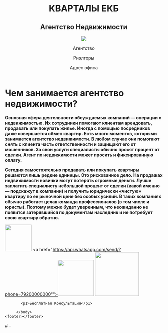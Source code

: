<html>
    <header>
        <h1> КВАРТАЛЫ ЕКБ </h1>
        <h2> Агентство Недвижимости </h2>
        <img class="l" src="/api/file/getAgencyLogo?firmId=3406&amp;width=250&amp;height=250"/>
        <nav class="nav1"> <a href=""> </a> <p> Агентство</p></nav>
        <nav class="nav2"> <a href=""> </a> <p> Риэлторы</p></nav>
        <nav class="nav3"> <a href=""> </a> <p> Адрес офиса </p></nav>
    </header>
    <body>
        <h1 class="g"><b>Чем занимается агентство недвижимости?</b></h1>
        <p><b>
Основная сфера деятельности обсуждаемых компаний — операции с недвижимостью. Их сотрудники помогают клиентам арендовать, продавать или покупать жилье. Иногда с помощью посредников даже совершается обмен квартир. Есть много моментов, которыми занимается агентство недвижимости. В любом случае они помогают снять с клиента часть ответственности и защищают его от мошенников. За свои услуги специалисты обычно просят процент от сделки. Агент по недвижимости может просить и фиксированную оплату.

Сегодня самостоятельно продавать или покупать квартиры решаются лишь редкие единицы. Это рискованное дело. На продажах недвижимости новички могут потерять огромные деньги. Лучше заплатить специалисту небольшой процент от сделки (какой именно — подскажут в компании) и получить юридически «чистую» квартиру по ее рыночной цене без особых усилий. В таких компаниях обычно работает целая команда профессионалов (в том числе и юристы). Поэтому можно будет уверенным, что неожиданно не появится затерявшийся по документам наследник и не потребует свою квартиру обратно.</b></p>
        <section>
           <!-- <a href="cfqn"/><img src="rfhnbyrf"></a> -->
           <a href="https://api.whatsapp.com/send/?phone=79200000000"><img src="https://static.tildacdn.com/tild3636-3033-4531-a432-323036376663/PinClipartcom_campin.png" width="85px"></a>
           <a href="https://api.whatsapp.com/send/?phone=79200000000""><img class="g" src="https://pluspng.com/img-png/whatsapp-png-whatsapp-logo-vetor-png-5000.png" width="115px"></a> 
           <a href="https://ru.wikipedia.org/wiki/WhatsApp"><img class="t" src="https://it-news.online/wp-content/uploads/2023/05/Telegram.png" width="140px"></a> 
        </section>
       
           <p1>Бесплатная Консультация</p1> 
        
         </body>
    <footer></footer>
</html># -
